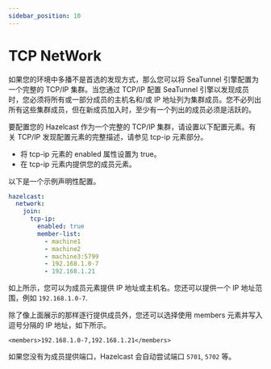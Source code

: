```yaml
---
sidebar_position: 10
---
```


# TCP NetWork

如果您的环境中多播不是首选的发现方式，那么您可以将 SeaTunnel 引擎配置为一个完整的 TCP/IP 集群。当您通过 TCP/IP 配置 SeaTunnel 引擎以发现成员时，您必须将所有或一部分成员的主机名和/或 IP 地址列为集群成员。您不必列出所有这些集群成员，但在新成员加入时，至少有一个列出的成员必须是活跃的。

要配置您的 Hazelcast 作为一个完整的 TCP/IP 集群，请设置以下配置元素。有关 TCP/IP 发现配置元素的完整描述，请参见 tcp-ip 元素部分。

- 将 tcp-ip 元素的 enabled 属性设置为 true。
- 在 tcp-ip 元素内提供您的成员元素。

以下是一个示例声明性配置。

```yaml
hazelcast:
  network:
    join:
      tcp-ip:
        enabled: true
        member-list:
          - machine1
          - machine2
          - machine3:5799
          - 192.168.1.0-7
          - 192.168.1.21
```

如上所示，您可以为成员元素提供 IP 地址或主机名。您还可以提供一个 IP 地址范围，例如 `192.168.1.0-7`.

除了像上面展示的那样逐行提供成员外，您还可以选择使用 members 元素并写入逗号分隔的 IP 地址，如下所示。

`<members>192.168.1.0-7,192.168.1.21</members>`

如果您没有为成员提供端口，Hazelcast 会自动尝试端口 `5701`, `5702` 等。
